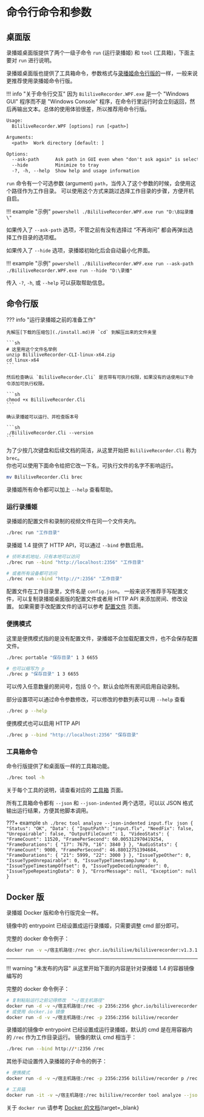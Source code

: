 # 命令行命令和参数

## 桌面版


录播姬桌面版提供了两个一级子命令 `run` (运行录播姬) 和 `tool` (工具箱)，下面主要对 `run` 进行说明。

录播姬桌面版也提供了工具箱命令，参数格式与[录播姬命令行版的](#工具箱命令)一样，一般来说更推荐使用录播姬命令行版。

!!! info "关于命令行交互"
    因为 `BililiveRecorder.WPF.exe` 是一个 "Windows GUI" 程序而不是 "Windows Console" 程序，在命令行里运行时会立刻返回，然后再输出文本。总体的使用体验很差，所以推荐用命令行版。

```txt
Usage:
  BililiveRecorder.WPF [options] run [<path>]

Arguments:
  <path>  Work directory [default: ]

Options:
  --ask-path      Ask path in GUI even when "don't ask again" is selected before.
  --hide          Minimize to tray
  -?, -h, --help  Show help and usage information
```

`run` 命令有一个可选参数 (argument) `path`，当传入了这个参数的时候，会使用这个路径作为工作目录。
可以使用这个方式来跳过选择工作目录的步骤，方便开机自启。

!!! example "示例"
    ```powershell
    ./BililiveRecorder.WPF.exe run "D:\B站录播\"
    ```

如果传入了 `--ask-path` 选项，不管之前有没有选择过 “不再询问” 都会再弹出选择工作目录的选项框。

如果传入了 `--hide` 选项，录播姬初始化后会自动最小化界面。

!!! example "示例"
    ```powershell
    ./BililiveRecorder.WPF.exe run --ask-path
    ./BililiveRecorder.WPF.exe run --hide "D:\录播"
    ```

传入 `-?`, `-h`, 或 `--help` 可以获取帮助信息。

## 命令行版

??? info "运行录播姬之前的准备工作"

    先解压[下载的压缩包](./install.md)并 `cd` 到解压出来的文件夹里

    ```sh
    # 这里用这个文件名举例
    unzip BililiveRecorder-CLI-linux-x64.zip
    cd linux-x64
    ```

    然后检查确认 `BililiveRecorder.Cli` 是否带有可执行权限，如果没有的话使用以下命令添加可执行权限。

    ```sh
    chmod +x BililiveRecorder.Cli
    ```

    确认录播姬可以运行、并检查版本号

    ```sh
    ./BililiveRecorder.Cli --version
    ```

为了少按几次键盘和后续文档的简洁，从这里开始把 `BililiveRecorder.Cli` 称为 `brec`。  
你也可以使用下面命令给把它改一下名，可执行文件的名字不影响运行。

```sh
mv BililiveRecorder.Cli brec
```

录播姬所有命令都可以加上 `--help` 查看帮助。

### 运行录播姬

录播姬的配置文件和录制的视频文件在同一个文件夹内。

```sh
./brec run "工作目录"
```

录播姬 1.4 提供了 HTTP API，可以通过 `--bind` 参数启用。

```sh
# 侦听本机地址，只有本地可以访问
./brec run --bind "http://localhost:2356" "工作目录"

# 或者所有设备都可访问
./brec run --bind "http://*:2356" "工作目录"
```

配置文件在工作目录里，文件名是 `config.json`。
一般来说不推荐手写配置文件，可以复制录播姬桌面版的配置文件或者用 HTTP API 来添加房间、修改设置。
如果需要手改配置文件的话可以参考 [配置文件](./config-file.md) 页面。

### 便携模式

这里是便携模式指的是没有配置文件，录播姬不会加载配置文件，也不会保存配置文件。

```sh
./brec portable "保存目录" 1 3 6655

# 也可以缩写为 p
./brec p "保存目录" 1 3 6655
```

可以传入任意数量的房间号，包括 0 个。默认会给所有房间启用自动录制。

部分设置项可以通过命令参数修改，可以修改的参数列表可以用 `--help` 查看

```sh
./brec p --help
```

便携模式也可以启用 HTTP API

```sh
./brec p --bind "http://localhost:2356" "保存目录"
```

### 工具箱命令

命令行版提供了和桌面版一样的工具箱功能。

```sh
./brec tool -h
```

关于每个工具的说明，请查看对应的 [工具箱](./toolbox/index.md) 页面。

所有工具箱命令都有 `--json` 和 `--json-indented` 两个选项，可以以 JSON 格式输出运行结果，方便其他脚本调用。

???+ example
    ```sh
    ./brec tool analyze --json-indented input.flv
    ```
    ```json
    {
      "Status": "OK",
      "Data": {
        "InputPath": "input.flv",
        "NeedFix": false,
        "Unrepairable": false,
        "OutputFileCount": 1,
        "VideoStats": {
          "FrameCount": 11520,
          "FramePerSecond": 60.005312970419254,
          "FrameDurations": {
            "17": 7679,
            "16": 3840
          }
        },
        "AudioStats": {
          "FrameCount": 9000,
          "FramePerSecond": 46.88012751394684,
          "FrameDurations": {
            "21": 5999,
            "22": 3000
          }
        },
        "IssueTypeOther": 0,
        "IssueTypeUnrepairable": 0,
        "IssueTypeTimestampJump": 0,
        "IssueTypeTimestampOffset": 0,
        "IssueTypeDecodingHeader": 0,
        "IssueTypeRepeatingData": 0
      },
      "ErrorMessage": null,
      "Exception": null
    }
    ```

## Docker 版

录播姬 Docker 版和命令行版完全一样。

镜像中的 entrypoint 已经设置成运行录播姬，只需要调整 cmd 部分即可。

完整的 docker 命令例子：

```sh
docker run -v ~/宿主机路径:/rec ghcr.io/bililive/bililiverecorder:v1.3.11 run /rec
```

------

!!! warning "未发布的内容"
    从这里开始下面的内容是针对录播姬 1.4 的容器镜像编写的

完整的 docker 命令例子：

```sh
# 复制粘贴运行之前记得修改  "~/宿主机路径"
docker run -d -v ~/宿主机路径:/rec -p 2356:2356 ghcr.io/bililiverecorder/bililiverecorder
# 或使用 docker.io 镜像
docker run -d -v ~/宿主机路径:/rec -p 2356:2356 bililive/recorder
```

录播姬的镜像中 entrypoint 已经设置成运行录播姬，默认的 cmd 是在用容器内的 `/rec` 作为工作目录运行。
镜像的默认 cmd 相当于：

```sh
./brec run --bind http://*:2356 /rec
```

其他手动设置传入录播姬的子命令的例子：

```sh
# 便携模式
docker run -d -v ~/宿主机路径:/rec -p 2356:2356 bililive/recorder p /rec

# 工具箱
docker run -it -v ~/宿主机路径:/rec bililive/recorder tool analyze --json /rec/video.flv
```

关于 `docker run` 请参考 [Docker 的文档](https://docs.docker.com/engine/reference/run/){target=_blank}

